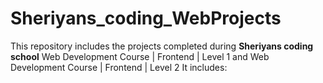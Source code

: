 # Sheriyans_coding_WebProjects
This repository includes the projects completed during **Sheriyans coding school**  Web Development Course | Frontend | Level 1 and  Web Development Course | Frontend | Level 2
It includes: 
